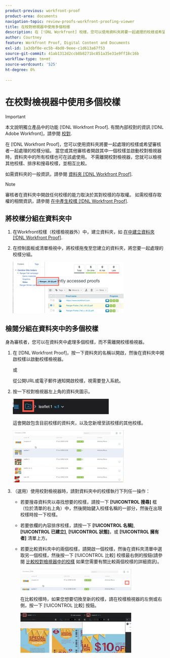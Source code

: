 ```yaml
---
product-previous: workfront-proof
product-area: documents
navigation-topic: review-proofs-workfront-proofing-viewer
title: 在校對檢視器中使用多個校樣
description: 在 [!DNL Workfront] 校樣，您可以使用資料夾將要一起處理的校樣或希望審核者一起處理的校樣分組。 當您或其他審核者開啟其中一個校樣並啟動校對檢視器時，資料夾中的所有校樣也可在該處使用。 不需離開校對檢視器，您就可以檢視其他校樣、排序和搜尋校樣，並相互比較。
author: Courtney
feature: Workfront Proof, Digital Content and Documents
exl-id: 1a3dbf0e-ec5b-4bd0-9eee-c1d613a67f53
source-git-commit: 41ab1312d2ccb8b8271bc851a35e31e9ff18c16b
workflow-type: tm+mt
source-wordcount: '525'
ht-degree: 0%

---
```


# 在校對檢視器中使用多個校樣

>[!IMPORTANT]
>
>本文說明獨立產品中的功能 [!DNL Workfront Proof]. 有關內部校對的資訊 [!DNL Adobe Workfront]，請參閱 [校對](../../../review-and-approve-work/proofing/proofing.md).

在 [!DNL Workfront Proof]，您可以使用資料夾將要一起處理的校樣或希望審核者一起處理的校樣分組。 當您或其他審核者開啟其中一個校樣並啟動校對檢視器時，資料夾中的所有校樣也可在該處使用。 不需離開校對檢視器，您就可以檢視其他校樣、排序和搜尋校樣，並相互比較。

如需資料夾的一般資訊，請參閱 [資料夾 [!DNL Workfront Proof]](../../../workfront-proof/wp-work-proofsfiles/organize-your-work/folders.md).

>[!NOTE]
>
>審核者在資料夾中開啟任何校樣的能力取決於其對校樣的存取權。 如需校樣存取權的相關資訊，請參閱 [在中產生校樣 [!DNL Workfront Proof]](../../../workfront-proof/wp-work-proofsfiles/create-proofs-and-files/generate-proofs.md).

## 將校樣分組在資料夾中

1. 在Workfront校樣（校樣檢視器外）中，建立資料夾，如 [在中建立資料夾 [!DNL Workfront Proof]](../../../workfront-proof/wp-work-proofsfiles/organize-your-work/create-folders.md).
1. 在控制面板或清單檢視中，將校樣拖曳至您建立的資料夾，將您要一起處理的校樣分組。

   ![Drag_proof_to_folder.png](assets/drag-proof-to-folder-350x162.png)

## 檢閱分組在資料夾中的多個校樣

身為審核者，您可以在資料夾中處理多個校樣，而不需離開校樣檢視器。

1. 在 [!DNL Workfront Proof]，按一下資料夾的名稱以開啟，然後在資料夾中開啟校樣以啟動校樣檢視器。

   或

   從公開URL或電子郵件通知開啟校樣，視需要登入系統。

1. 按一下校對檢視器左上角的資料夾圖示。

   ![Folder_icon_in_pooking_viewer.png](assets/folder-icon-in-proofing-viewer.png)

   這會開啟包含目前校樣的資料夾，以及您新增至該校樣的其他校樣。

   ![Folder_containing_doofys_in_pooking_viewer.png](assets/folder-containing-proofs-in-proofing-viewer-350x164.png)

1. （選用）使用校對檢視器時，請對資料夾中的校樣執行下列任一操作：

   * 若要搜尋資料夾以尋找想要的校樣，請按一下 **[!UICONTROL 搜尋]** 框（位於清單的右上角）中，然後開始鍵入校樣名稱的一部分，然後在出現校樣時按一下校樣。
   * 若要依欄的內容排序校樣，請按一下 **[!UICONTROL 名稱]**, **[!UICONTROL 已建立]**, **[!UICONTROL 狀態]**，或 **[!UICONTROL 擁有者]** 清單上方。

   * 若要比較資料夾中的兩個校樣，請開啟一個校樣，然後在資料夾清單中選取另一個校樣，然後按一下 [!UICONTROL 比較] 校樣最右側的按鈕(請參閱 [比較校對檢視器中的校樣](../../../workfront-proof/wp-work-proofsfiles/review-proofs-wpv/compare-proofs.md) 如果您需要有關比較兩個校樣的詳細資訊)。

      ![Compare_button_in_folder_list_in_pooking_viewer.png](assets/compare-button-350x67.png)

      在比較校樣時，如果您想要切換至新的校樣，請在校樣檢視器的左側或右側，按一下 [!UICONTROL 比較] 按鈕。

      ![](assets/mceclip0-350x126.png)
